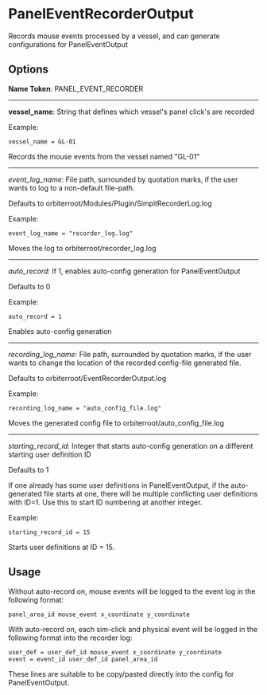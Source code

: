 PanelEventRecorderOutput
========================
Records mouse events processed by a vessel, and can generate configurations
for PanelEventOutput

Options
-------
**Name Token**: PANEL_EVENT_RECORDER

***************************************

**vessel_name**: String that defines which vessel's panel click's are recorded

Example:
```
vessel_name = GL-01
```
Records the mouse events from the vessel named "GL-01"

****************************************

*event_log_name*: File path, surrounded by quotation marks, if the user wants to log
to a non-default file-path.

Defaults to orbiterroot/Modules/Plugin/SimpitRecorderLog.log

Example:
```
event_log_name = "recorder_log.log"
```
Moves the log to orbiterroot/recorder_log.log

******************************************

*auto_record*: If 1, enables auto-config generation for PanelEventOutput

Defaults to 0

Example:
```
auto_record = 1
```
Enables auto-config generation

******************************************

*recording_log_name*: File path, surrounded by quotation marks, if the user wants to change
the location of the recorded config-file generated file.

Defaults to orbiterroot/EventRecorderOutput.log

Example:
```
recording_log_name = "auto_config_file.log"
```
Moves the generated config file to orbiterroot/auto_config_file.log

******************************************

*starting_record_id*: Integer that starts auto-config generation on a different starting user definition ID

Defaults to 1

If one already has some user definitions in PanelEventOutput, if the auto-generated file starts
at one, there will be multiple conflicting user definitions with ID=1.  Use this to start ID
numbering at another integer.

Example:
```
starting_record_id = 15
```
Starts user definitions at ID = 15.

Usage
------
Without auto-record on, mouse events will be logged to the event log in the following format:
```
panel_area_id mouse_event x_coordinate y_coordinate
```

With auto-record on, each sim-click and physical event will be logged in the following format
into the recorder log:
```
user_def = user_def_id mouse_event x_coordinate y_coordinate
event = event_id user_def_id panel_area_id
```
These lines are suitable to be copy/pasted directly into the config for PanelEventOutput.